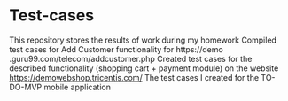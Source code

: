 # Test-cases

This repository stores the results of work during my homework
Compiled test cases for Add Customer functionality for https://demo .guru99.com/telecom/addcustomer.php
Created test cases for the described functionality (shopping cart + payment module) on the website https://demowebshop.tricentis.com/
The test cases I created for the TO-DO-MVP mobile application
